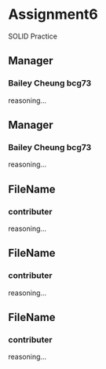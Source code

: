 # Assignment6
SOLID Practice

## Manager
### Bailey Cheung bcg73
reasoning...

## Manager
### Bailey Cheung bcg73
reasoning...

## FileName
### contributer
reasoning...

## FileName
### contributer
reasoning...

## FileName
### contributer
reasoning...
